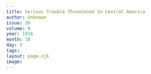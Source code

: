 ```yaml
---
title: Serious Trouble Threatened In Central America
author: Unknown
issue: 20
volume: 9
year: 1916
month: 38
day: V
tags:
layout: page.njk
image:
---
```



